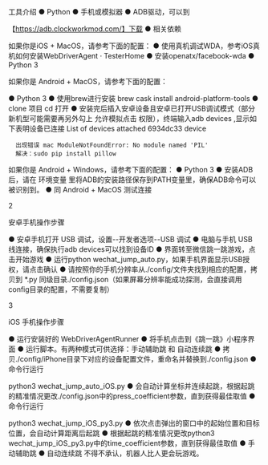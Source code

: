 工具介绍
  ● Python
  ● 手机或模拟器
  ● ADB驱动，可以到

【https://adb.clockworkmod.com/】下载
  ● 相关依赖

如果你是iOS + MacOS，请参考下面的配置：
  ● 使用真机调试WDA，参考iOS真机如何安装WebDriverAgent · TesterHome
  ● 安装openatx/facebook-wda
  ● Python 3

如果你是 Android + MacOS，请参考下面的配置：
       
  ● Python 3
  ● 使用brew进行安装 brew cask install android-platform-tools
  ● clone 项目 cd 打开
  ● 安装完后插入安卓设备且安卓已打开USB调试模式（部分新机型可能需要再另外勾上 允许模拟点击 权限），终端输入adb devices ,显示如下表明设备已连接
       List of devices attached 6934dc33 device

      出现错误 mac ModuleNotFoundError: No module named 'PIL'
      解决：sudo pip install pillow 

如果你是 Android + Windows，请参考下面的配置：
  ● Python 3
  ● 安装ADB后，请在 环境变量 里将ADB的安装路径保存到PATH变量里，确保ADB命令可以被识别到。
  ● 同 Android + MacOS 测试连接

2

安卓手机操作步骤

  ● 安卓手机打开 USB 调试，设置--开发者选项--USB 调试
  ● 电脑与手机 USB 线连接，确保执行adb devices可以找到设备ID
  ● 界面转至微信跳一跳游戏，点击开始游戏
  ● 运行python wechat_jump_auto.py，如果手机界面显示USB授权，请点击确认
  ● 请按照你的手机分辨率从./config/文件夹找到相应的配置，拷贝到 *.py 同级目录./config.json（如果屏幕分辨率能成功探测，会直接调用 config目录的配置，不需要复制）

3

iOS 手机操作步骤

  ● 运行安装好的 WebDriverAgentRunner
  ● 将手机点击到《跳一跳》小程序界面
  ● 运行脚本。有两种模式可供选择：手动辅助跳 和 自动连续跳
  ● 拷贝./config/iPhone目录下对应的设备配置文件，重命名并替换到./config.json
  ● 命令行运行

python3 wechat_jump_auto_iOS.py
  ● 会自动计算坐标并连续起跳，根据起跳的精准情况更改./config.json中的press_coefficient参数，直到获得最佳取值
  ● 命令行运行

python3 wechat_jump_iOS_py3.py
  ● 依次点击弹出的窗口中的起始位置和目标位置，会自动计算距离后起跳
  ● 根据起跳的精准情况更改python3 wechat_jump_iOS_py3.py中的time_coefficient参数，直到获得最佳取值
  ● 手动辅助跳
  ● 自动连续跳
不得不承认，机器人比人更会玩游戏。
